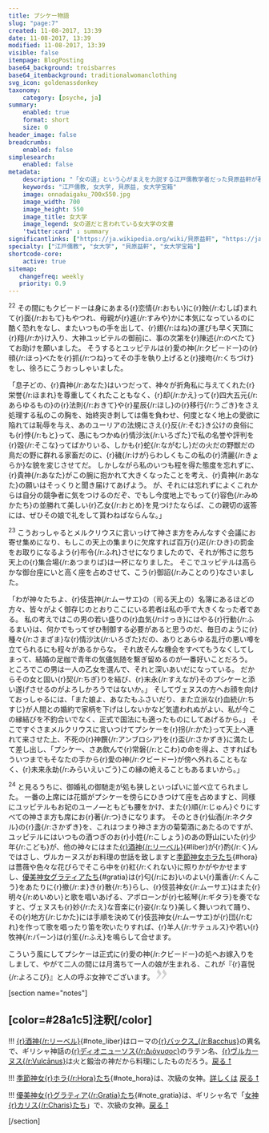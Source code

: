```yaml
---
title: プシケー物語
slug: "page:7"
created: 11-08-2017, 13:39
date: 11-08-2017, 13:39
modified: 11-08-2017, 13:39
visible: false
itempage: BlogPosting
base64_background: troisbarres
base64_itembackground: traditionalwomanclothing
svg_icon: goldenassdonkey
taxonomy:
    category: [psyche, ja]
summary:
    enabled: true
    format: short
    size: 0
header_image: false
breadcrumbs:
    enabled: false
simplesearch:
    enabled: false
metadata:
    description: "「女の道」という心がまえを力説する江戸儒教学者だった貝原益軒が著した、「女大学」を代表しているといえる享保元年（1716年）に版行された「女大学宝箱」本文書を紹介、注釈されています。"
    keywords: "江戸儒教, 女大学, 貝原益, 女大学宝箱"
    image: onnadaigaku_700x550.jpg
    image_width: 700
    image_height: 550
    image_title: 女大学
    image_legend: 女の道だと言われている女大学の文書
    'twitter:card' : summary
significantlinks: ["https://ja.wikipedia.org/wiki/貝原益軒", "https://ja.wikipedia.org/wiki/和俗童子訓", "https://ja.wikipedia.org/wiki/七去", "https://ja.wikipedia.org/wiki/女大学"]
specialty: ["江戸儒教", "女大学", "貝原益軒", "女大学宝箱"]
shortcode-core:
    active: true
sitemap:
   changefreq: weekly
   priority: 0.9
---
```

<sup>22</sup> 
その間にもクビードーは身にあまる{r}恋情{/r:おもい}に{r}蝕{/r:むしば}まれて{r}面{/r:おもて}もやつれ、母親が{r}遽{/r:すみや}かに本気になっているのに酷く恐れをなし、またいつもの手を出して、{r}翅{/r:はね}の運びも早く天頂に{r}翔{/r:か}け入り、大神ユッピテルの御前に、事の次第を{r}陳述{/r:のべたて}てお助けを願いました。
そうするとユッピテルは{r}愛の神{/r:クビードー}の{r}顇{/r:ほっ}べたを{r}抓{/r:つね}ってその手を執り上げると{r}接吻{/r:くちづけ}をし、徐ろにこうおっしゃいました。

「息子どの、{r}貴神{/r:あなた}はいつだって、神々が折角私に与えてくれた{r}栄誉{/r:ほまれ}を尊重してくれたこともなく、{r}却{/r:かえ}って{r}四大五元{/r:あらゆるもの}の{r}法則{/r:おきて}や{r}星辰{/r:ほし}の{r}移行{/r:うごき}をさえ処理する私のこの胸を、始終突き刺しては傷を負わせ、何度となく地上の愛欲に陥れては恥辱を与え、あのユーリアの法規にさえ{r}反{/r:そむ}き公けの良俗にも{r}悖{/r:もと}って、愚にもつかぬ{r}情沙汰{/r:いろざた}で私の名誉や評判を{r}毀{/r:そこな}ってばかりいる、しかも{r}蛇{/r:ながむし}だの火だの野獣だの鳥だの野に群れる家畜だのに、{r}穢{/r:けが}らわしくもこの私の{r}清麗{/r:きょらか}な貌を変じさせてだ。
しかしながら私のいつも程を得た態度を忘れずに、{r}貴神{/r:あなた}がこの腕に抱かれて大きくなったことを考え、{r}貴神{/r:あなた}の願いはそっくりと聞き届けてあげよう。
が、それには忘れずによくこれからは自分の競争者に気をつけるのだぞ、でもし今度地上でもって{r}容色{/r:みめかたち}の並勝れて美しい{r}乙女{/r:おとめ}を見つけたならば、この親切の返答には、ぜひその娘で礼をして貰わねばならんな。」

<sup>23</sup> 
こうおっしゃるとメルクリウスに言いっけて神さま方をみんなすぐ会議にお寄せ集めになり、もしこの天上の集まりに欠席すれば百万{r}疋{/r:ひき}の罰金をお取りになるよう{r}布令{/r:ふれ}させになりましたので、それが怖さに忽ち天上の{r}集合場{/r:あつまりば}は一杯になりました。
そこでユッピテルは高らかな御台座にいと高く座を占めさせて、こう{r}御詔{/r:みことのり}なさいました。

「わが神々たちよ、{r}伎芸神{/r:ムーサエ}の（司る天上の）名簿にあるほどの方々、皆々がよく御存じのとおりここにいる若者は私の手で大きくなった者である。
私の考えではこの男の若い盛りの{r}血気{/r:けっき}にはやる{r}行動{/r:ふるまい}は、何かでもってぜひ制御する必要があると思うのだ、毎日のように{r}種々{/r:さまざま}な{r}情沙汰{/r:いろざた}だの、ありとあらゆる乱行の悪い噂を立てられるにも程々があるからな。
それ故そんな機会をすべてもうなくしてしまって、結婚の足枷で青年の気儘気随を繫ぎ留めるのが一番好いことだろう。
ところでこの男は一人の乙女を選んで、それと深いあいだになっている。
だからその女と固い{r}契{/r:ちぎ}りを結び、{r}末永{/r:すえなが}そのプシケーと添い遂げさせるのがよろしかろうではないか。」
そしてヴェヌスの方へお顔を向けておっしゃるには、「また娘よ、あなたもふさいだり、また立派な{r}血統{/r:ちすじ}が人間との婚約で家柄を下げはしないかなど気遣われぬがよい、私が今この縁結びを不釣合いでなく、正式で国法にも適ったものにしてあげるから。」
そこですぐさまメルクリウスに言いつけてプシケーを{r}拐{/r:かた}って天上へ連れて来させた上、不死の{r}神饌{/r:アンブロシア}を{r}盃{/r:さかずき}に満たして差し出し、「プシケー、さあ飲んで{r}常磐{/r:とこわ}の命を得よ、さすればもういつまでもそなたの手から{r}愛の神{/r:クビードー}が傍へ外れることもなく、{r}未来永劫{/r:みらいえいごう}この縁の絶えることもあるまいから。」

<sup>24</sup> 
と見るうちに、御婚礼の御馳走が処も狭しといっぱいに並べ立てられました。
一番の上席には花婿がプシケーを傍らにひきつけて座を占めますと、同様にユッピテルもお妃のユーノ―ともども腰をかけ、また{r}順{/r:じゅん}ぐりにすべての神さま方も席にお{r}著{/r:つ}きになります。
そのとき{r}仙酒{/r:ネクタル}の{r}盞{/r:さかずき}を、これはつまり神さま方の菊菊酒にあたるのですが、ユッピテルにはいつもの酒つぎのお{r}小姓{/r:こしょう}のあの野山にいた{r}少年{/r:こども}が、他の神々にはまた[{r}酒神{/r:リーベル}][1]{#liber}が{r}酌{/r:く}んではさし、ヴルカーヌスがお料理の世話を致しますと[季節神女ホラたち][2]{#hora}は薔薇や色々な花びらでそこら中を{r}紅{/r:くれない}に照りかがやかせますし、[優美神女グラティアたち][3]{#gratia}は{r}匂{/r:にお}いのよい{r}薰香{/r:くんこう}をあたりに{r}撤{/r:ま}き{r}散{/r:ち}らし、{r}伎芸神女{/r:ムーサエ}はまた{r}明々{/r:めいめい}と歌を唱いあげる、アポローンが{r}七絃琴{/r:ギタラ}を奏でなすと、ヴェヌスも{r}妙{/r:たえ}な音楽に{r}姿{/r:なり}美しく舞いつれて踊り、その{r}地方{/r:じかた}には手順を決めて{r}伎芸神女{/r:ムーサエ}が{r}団{/r:むれ}を作って歌を唱ったり笛を吹いたりすれば、{r}羊人{/r:サテュルス}や若い{r}牧神{/r:パーン}は{r}笙{/r:ふえ}を鳴らして合せます。

こういう風にしてプシケーは正式に{r}愛の神{/r:クビードー}の処へお嫁入りをしまして、やがて二人の間には月満ちて一人の娘が生まれる、これが『{r}喜悦{/r:よろこび}』と人の呼ぶ女神でございます。 
<span><svg xmlns="http://www.w3.org/2000/svg" width="22px" height="22px" viewBox="0 0 78 78" fill="lightgrey" opacity="1"><path d="M1.5 68.9991L20.9102 45.395c.88226-1.10283.88226-1.54397.88226-1.76454 0-1.10286-1.76455-3.30857-2.8674-4.632L5.90836 23.9997 16.49877 3.0455 27.5273 18.48544c2.87047 3.97028 10.80793 15.88413 10.80793 19.19267 0 1.76458-.6617 2.4263-6.6171 9.7051C17.1605 65.25246 14.95478 67.01703 7.01425 74.9545L1.5 68.99908zm38.16172 0L59.0719 45.395c.88228-1.10283.88228-1.54397.88228-1.76454 0-1.10286-1.76457-3.30857-2.86742-4.632L44.07312 23.9997 54.6605 3.0455l11.03157 15.43992C68.55947 22.45572 76.5 34.36957 76.5 37.6781c0 1.76458-.6617 2.4263-6.6171 9.7051C55.32526 65.25246 53.11957 67.01703 45.17904 74.9545l-5.51732-5.9554z"/></svg></span>

[section name="notes"]

## [color=#28a1c5]注釈[/color]

!!! [{r}酒神{/r:リーベル}][11]{#note_liber}はローマの[{r}バックス_{/r:Bacchus}][12]の異名で、ギリシャ神話の[{r}ディオニューソス{/r:Διόνυσος}][13]のラテン名、[{r}ヴルカーヌス{/r:Vulcānus}][14]は火と鍛治の神だから料理にしたものだろう。[戻る &#11105;][11]


!!! [季節神女{r}ホラ{/r:Hora}たち][21]{#note_hora}は、次級の女神。[詳しくは][22] [戻る &#11105;][21]

!!! [優美神女{r}グラティア{/r:Gratia}たち][31]{#note_gratia}は、ギリシャ名で「[女神{r}カリス{/r:Charis}たち][32]」で、次級の女神。[戻る &#11105;][31]

[/section]

[1]: /psyche/page:7#note_liber "酒神"
[11]: /psyche/page:7#liber "酒神"
[12]: https://ja.wikipedia.org/wiki/バックス_(ローマ神話) "https://ja.wikipedia.org/wiki/バックス_(ローマ神話)"
[13]: https://ja.wikipedia.org/wiki/ディオニューソス "https://ja.wikipedia.org/wiki/ディオニューソス"
[14]: https://ja.wikipedia.org/wiki/ウゥルカーヌス "https://ja.wikipedia.org/wiki/ウゥルカーヌス"
[2]: /psyche/page:7#note_hora "季節神女ホラたち"
[21]: /psyche/page:7#hora "季節神女ホラたち"
[22]: https://francois-vidit.com/docs/ja/versailles/trianon/flore#note_hora "https://francois-vidit.com/docs/ja/versailles/trianon/flore#note_hora"
[3]: /psyche/page:7#note_gratia "優美神女グラティアたち"
[31]: /psyche/page:7#gratia "優美神女グラティアたち"
[32]: https://francois-vidit.com/docs/ja/versailles/trianon/flore#note_charis "https://francois-vidit.com/docs/ja/versailles/trianon/flore#note_charis"